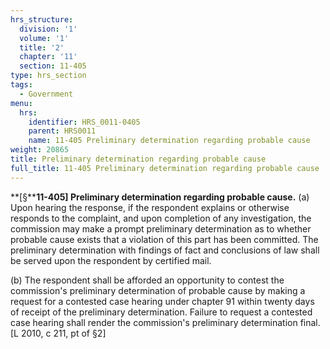 ```yaml
---
hrs_structure:
  division: '1'
  volume: '1'
  title: '2'
  chapter: '11'
  section: 11-405
type: hrs_section
tags:
  - Government
menu:
  hrs:
    identifier: HRS_0011-0405
    parent: HRS0011
    name: 11-405 Preliminary determination regarding probable cause
weight: 20865
title: Preliminary determination regarding probable cause
full_title: 11-405 Preliminary determination regarding probable cause
---
```

**[§****11-405] Preliminary determination regarding probable cause.** (a) Upon hearing the response, if the respondent explains or otherwise responds to the complaint, and upon completion of any investigation, the commission may make a prompt preliminary determination as to whether probable cause exists that a violation of this part has been committed. The preliminary determination with findings of fact and conclusions of law shall be served upon the respondent by certified mail.

(b) The respondent shall be afforded an opportunity to contest the commission's preliminary determination of probable cause by making a request for a contested case hearing under chapter 91 within twenty days of receipt of the preliminary determination. Failure to request a contested case hearing shall render the commission's preliminary determination final. [L 2010, c 211, pt of §2]